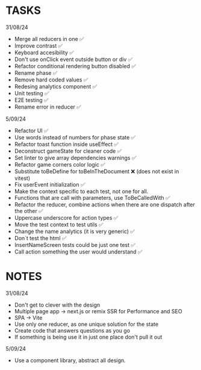 # TASKS

31/08/24

- Merge all reducers in one ✅
- Improve contrast ✅
- Keyboard accesibility ✅
- Don't use onClick event outside button or div ✅
- Refactor conditional rendering button disabled ✅
- Rename phase ✅
- Remove hard coded values ✅
- Redesing analytics component ✅
- Unit testing ✅
- E2E testing ✅
- Rename error in reducer ✅

5/09/24

- Refactor UI ✅
- Use words instead of numbers for phase state ✅
- Refactor toast function inside useEffect ✅
- Deconstruct gameState for cleaner code ✅
- Set linter to give array dependencies warnings ✅
- Refactor game corners color logic ✅
- Substitute toBeDefine for toBeInTheDocument ❌ (does not exist in vitest)
- Fix userEvent initialization ✅
- Make the context specific to each test, not one for all.
- Functions that are call with parameters, use ToBeCalledWith ✅
- Refactor the reducer, combine actions when there are one dispatch after the other ✅
- Uppercase underscore for action types ✅
- Move the test context to test utils ✅
- Change the name analytics (it is very generic) ✅
- Don`t test the html ✅
- InsertNameScreen tests could be just one test ✅
- Call action something the user would understand ✅

# NOTES

31/08/24

- Don't get to clever with the design
- Multiple page app -> next.js or remix SSR for Performance and SEO
- SPA -> Vite
- Use only one reducer, as one unique solution for the state
- Create code that answers questions as you go
- If something is being use it in just one place don't pull it out

5/09/24 

- Use a component library, abstract all design.

